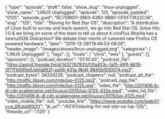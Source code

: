 {
  "type": "episode",
  "draft": false,
  "show_slug": "linux-unplugged",
  "show_name": "LINUX Unplugged",
  "episode": 125,
  "episode_padded": "0125",
  "episode_guid": "BC75B6D1-2863-43B2-9B80-CFDF77A22C36",
  "slug": "125",
  "title": "Slaving for Red Star OS",
  "description": "A distribution of Linux built to survey and track speech, we go into Red Star OS. Solus hits 1.0 & we bring on some of the team to tell us about it.\n\nPlus Mozilla has a new\u2026 Distraction? We debate their merits of rumored new Firefox OS powered hardware.",
  "date": "2015-12-29T18:46:53-08:00",
  "header_image": "/images/shows/linux-unplugged.png",
  "categories": [
    "LINUX Unplugged"
  ],
  "tags": [],
  "hosts": [
    "chris",
    "wes"
  ],
  "guests": [],
  "sponsors": [],
  "podcast_duration": "01:10:43",
  "podcast_file": "https://aphid.fireside.fm/d/1437767933/f31a453c-fa15-491f-8618-3f71f1d565e5/ebfa852f-ee06-431a-9b4f-9845bf930074.mp3",
  "podcast_bytes": 34334228,
  "podcast_chapters": null,
  "podcast_alt_file": "http://traffic.libsyn.com/jnite/lup-0125.mp3",
  "podcast_ogg_file": "http://traffic.libsyn.com/jnite/lup-0125.ogg",
  "video_file": "http://201406.jb-dl.cdn.scaleengine.net/linuxun/2015/lup-0125-432p.mp4",
  "video_hd_file": "http://201406.jb-dl.cdn.scaleengine.net/linuxun/2015/lup-0125.mp4",
  "video_mobile_file": null,
  "youtube_link": "https://www.youtube.com/watch?v=q_0RJppWXXY",
  "jb_url": "/92101/slaving-for-red-star-os-lup-125/",
  "fireside_url": "/125"
}

